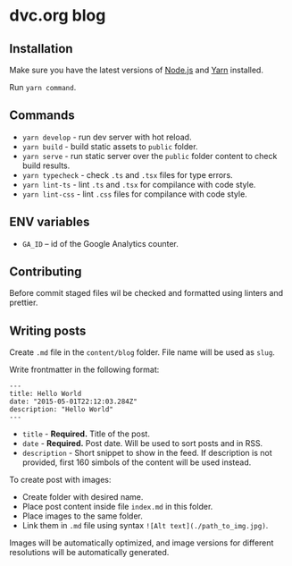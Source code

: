 # dvc.org blog

## Installation

Make sure you have the latest versions of [Node.js](https://nodejs.org)
and [Yarn](https://yarnpkg.com) installed.

Run `yarn command`.

## Commands

- `yarn develop` - run dev server with hot reload.
- `yarn build` - build static assets to `public` folder.
- `yarn serve` - run static server over the `public` folder content
  to check build results.
- `yarn typecheck` - check `.ts` and `.tsx` files for type errors.
- `yarn lint-ts` - lint `.ts` and `.tsx` for compilance with code style.
- `yarn lint-css` - lint `.css` files for compilance with code style.

## ENV variables

- `GA_ID` – id of the Google Analytics counter.

## Contributing

Before commit staged files wil be checked and formatted using linters
and prettier.

## Writing posts

Create `.md` file in the `content/blog` folder. File name will be used as `slug`.

Write frontmatter in the following format:

```
---
title: Hello World
date: "2015-05-01T22:12:03.284Z"
description: "Hello World"
---
```

- `title` - **Required.** Title of the post.
- `date` - **Required.** Post date. Will be used to sort posts and in RSS.
- `description` - Short snippet to show in the feed. If description
  is not provided, first 160 simbols of the content will be used instead.

To create post with images:

- Create folder with desired name.
- Place post content inside file `index.md` in this folder.
- Place images to the same folder.
- Link them in `.md` file using syntax `![Alt text](./path_to_img.jpg)`.

Images will be automatically optimized, and image versions for different
resolutions will be automatically generated.
